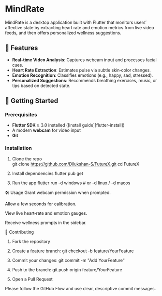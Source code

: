 # MindRate

MindRate is a desktop application built with Flutter that monitors users’ affective state by extracting heart rate and emotion metrics from live video feeds, and then offers personalized wellness suggestions.

## 📝 Features
- **Real‑time Video Analysis**: Captures webcam input and processes facial cues.  
- **Heart Rate Extraction**: Estimates pulse via subtle skin‐color changes.  
- **Emotion Recognition**: Classifies emotions (e.g., happy, sad, stressed).  
- **Personalized Suggestions**: Recommends breathing exercises, music, or tips based on detected state.  

## 🚀 Getting Started

### Prerequisites
- **Flutter SDK** ≥ 3.0 installed ([install guide][flutter-install])  
- A modern **webcam** for video input  
- **Git**  

### Installation
1. Clone the repo  
      git clone https://github.com/Dilukshan-S/FutureX.git
      cd FutureX

2. Install dependencies
      flutter pub get
   
3. Run the app
      flutter run -d windows  # or -d linux / -d macos

🛠️ Usage
Grant webcam permission when prompted.

Allow a few seconds for calibration.

View live heart‑rate and emotion gauges.

Receive wellness prompts in the sidebar.

🤝 Contributing

1. Fork the repository

2. Create a feature branch: git checkout -b feature/YourFeature

3. Commit your changes: git commit -m "Add YourFeature"

4. Push to the branch: git push origin feature/YourFeature

5. Open a Pull Request

Please follow the GitHub Flow and use clear, descriptive commit messages.
